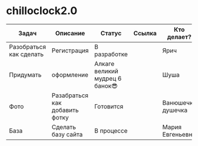 # chilloclock2.0
|      Задач      |      Описание      |      Статус      |      Ссылка      |Кто делает?|
|-----------------|--------------------|------------------|------------------|-----------|
|Разобраться как сделать|Регистрация|В разработке| |Ярич|
|Придумать | оформление| Алкаге великий мудрец 6 банок😎| |Шуша|
| Фото   | Разабраться как добавить фотку | Готовится |    |Ванюшечка душечка|
| База|Сделать базу сайта| В процессе| |Мария Евгеньевна|
